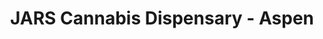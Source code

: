 ---
title: "JARS Cannabis Dispensary - Aspen"
url: /aspen/jars-cannabis-dispensary-aspen/
shop: cannabis
---